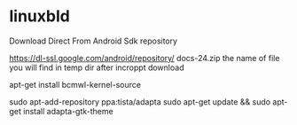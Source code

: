 # linuxbld

Download Direct From Android Sdk repository

https://dl-ssl.google.com/android/repository/  docs-24.zip
the name of file you will find in temp dir after incroppt download

 apt-get install bcmwl-kernel-source 

 sudo apt-add-repository ppa:tista/adapta
sudo apt-get update && sudo apt-get install adapta-gtk-theme
